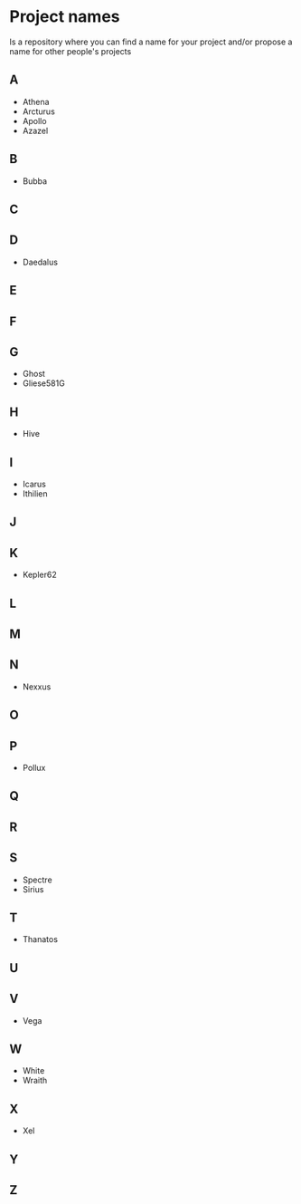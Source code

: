 # Project names
Is a repository where you can find a name for your project and/or propose a name for other people's projects

## A

- Athena
- Arcturus
- Apollo
- Azazel

## B

- Bubba

## C
## D

- Daedalus

## E
## F
## G

- Ghost
- Gliese581G

## H

- Hive

## I

- Icarus
- Ithilien

## J
## K

- Kepler62

## L
## M
## N

- Nexxus

## O
## P

- Pollux

## Q
## R
## S

- Spectre
- Sirius

## T

- Thanatos

## U
## V

- Vega

## W

- White
- Wraith

## X

- Xel

## Y
## Z
